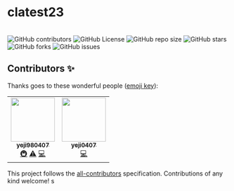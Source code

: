 # clatest23

<br /> ![GitHub
contributors](https://img.shields.io/github/contributors/yeji0407/clatest)
![GitHub
License](https://img.shields.io/github/license/yeji0407/clatest)
![GitHub repo
size](https://img.shields.io/github/repo-size/yeji0407/clatest)
![GitHub
stars](https://img.shields.io/github/stars/yeji0407/clatest?style=social)
![GitHub
forks](https://img.shields.io/github/forks/yeji0407/clatest?style=social)
![GitHub
issues](https://img.shields.io/github/issues/yeji0407/clatest?style=social)

## Contributors ✨

Thanks goes to these wonderful people ([emoji key](https://allcontributors.org/docs/en/emoji-key)):

<!-- ALL-CONTRIBUTORS-LIST:START - Do not remove or modify this section -->
<!-- prettier-ignore-start -->
<!-- markdownlint-disable -->
<table>
  <tr>
    <td align="center"><a href="https://github.com/yeji980407"><img src="https://avatars.githubusercontent.com/u/84702382?v=4?s=100" width="100px;" alt=""/><br /><sub><b>yeji980407</b></sub></a><br /><a href="#infra-yeji980407" title="Infrastructure (Hosting, Build-Tools, etc)">🚇</a> <a href="https://github.com/yeji0407/clatest/commits?author=yeji980407" title="Tests">⚠️</a> <a href="https://github.com/yeji0407/clatest/commits?author=yeji980407" title="Code">💻</a></td>
    <td align="center"><a href="https://github.com/yeji0407"><img src="https://avatars.githubusercontent.com/u/55476302?v=4?s=100" width="100px;" alt=""/><br /><sub><b>yeji0407</b></sub></a><br /><a href="https://github.com/yeji0407/clatest/commits?author=yeji0407" title="Code">💻</a></td>
  </tr>
</table>

<!-- markdownlint-restore -->
<!-- prettier-ignore-end -->

<!-- ALL-CONTRIBUTORS-LIST:END -->

This project follows the [all-contributors](https://github.com/all-contributors/all-contributors) specification. Contributions of any kind welcome!
s
